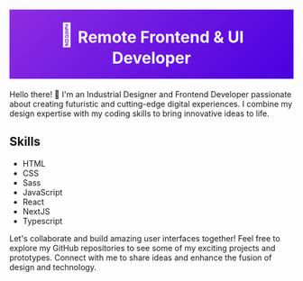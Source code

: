 <h1 style="background: linear-gradient(135deg, #8E2DE2, #4A00E0); padding: 20px; color: white; text-align: center;">
  <span style="font-size: 40px;">🚀</span> Remote Frontend & UI Developer 
</h1>

<p>
  Hello there! 👋 I'm an Industrial Designer and Frontend Developer passionate about creating futuristic and cutting-edge digital experiences. I combine my design expertise with my coding skills to bring innovative ideas to life.
</p>

<h2>Skills</h2>
<ul>
  <li>HTML</li>
  <li>CSS</li>
  <li>Sass</li>
  <li>JavaScript</li>
  <li>React</li>
  <li>NextJS</li>
  <li>Typescript</li>
</ul>

<p>
  Let's collaborate and build amazing user interfaces together! Feel free to explore my GitHub repositories to see some of my exciting projects and prototypes. Connect with me to share ideas and enhance the fusion of design and technology.
</p>
